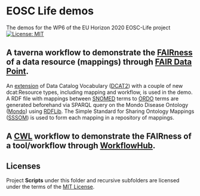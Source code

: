 # EOSC Life demos
The demos for the WP6 of the EU Horizon 2020 EOSC-Life project
[![License: MIT](https://img.shields.io/badge/License-MIT-yellow.svg)](https://opensource.org/licenses/MIT)

## A taverna workflow to demonstrate the [FAIRness](https://www.go-fair.org/fair-principles/) of a data resource (mappings) through [FAIR Data Point](https://github.com/FAIRDataTeam/FAIRDataPoint-Spec). 

  An [extension](https://github.com/LUMC-BioSemantics/dcat-extension/) of Data Catalog Vocabulary ([DCAT2](https://www.w3.org/TR/vocab-dcat-2
)) with a couple of new dcat:Resource types, including mapping and workflow, is used in the demo. A RDF file with mappings between [SNOMED](https://bioportal.bioontology.org/ontologies/SNOMEDCT) terms to [ORDO](https://bioportal.bioontology.org/ontologies/ORDO) terms are generated beforehand via SPARQL query on the Mondo Disease Ontology ([Mondo](https://mondo.monarchinitiative.org/)) using [RDFLib](https://github.com/RDFLib/rdflib
). The Simple Standard for Sharing Ontology Mappings ([SSSOM](https://github.com/mapping-commons/SSSOM)) is used to form each mapping in a repository of mappings. 
  
## A [CWL](https://www.commonwl.org/) workflow to demonstrate the FAIRness of a tool/workflow through [WorkflowHub](https://workflowhub.eu/). 

## Licenses
Project **Scripts** under this folder and recursive subfolders are licensed under the terms of the [MIT License](LICENSE).
